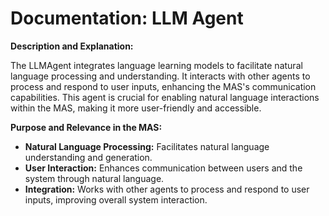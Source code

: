# Documentation: LLM Agent

**Description and Explanation:**

The LLMAgent integrates language learning models to facilitate natural language processing and understanding. It interacts with other agents to process and respond to user inputs, enhancing the MAS's communication capabilities. This agent is crucial for enabling natural language interactions within the MAS, making it more user-friendly and accessible.

**Purpose and Relevance in the MAS:**

- **Natural Language Processing:** Facilitates natural language understanding and generation.
- **User Interaction:** Enhances communication between users and the system through natural language.
- **Integration:** Works with other agents to process and respond to user inputs, improving overall system interaction.
